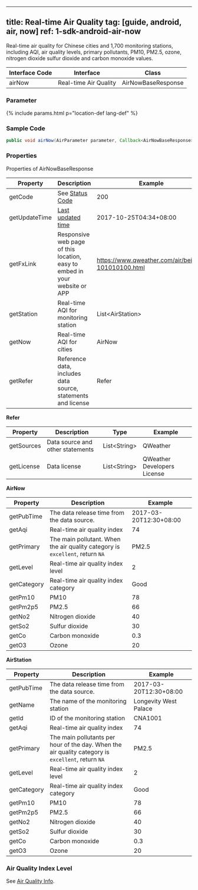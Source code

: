 <!--
 * @Date: 2025-03-06 10:02:06
 * @LastEditors: 韩笑白
 * @LastEditTime: 2025-03-13 18:33:03
 * @FilePath: /dev-site/docs/_en/android-sdk/air/android-air-now.md
-->
---
title: Real-time Air Quality
tag: [guide, android, air, now]
ref: 1-sdk-android-air-now
---

Real-time air quality for Chinese cities and 1,700 monitoring stations, including AQI, air quality levels, primary pollutants, PM10, PM2.5, ozone, nitrogen dioxide sulfur dioxide and carbon monoxide values.

| Interface Code| Interface  | Class |
| ---------------- | --------- | ---------- |
| airNow| Real-time Air Quality  | AirNowBaseResponse |

### Parameter

{% include params.html p="location-def lang-def" %}

### Sample Code

```java
public void airNow(AirParameter parameter, Callback<AirNowBaseResponse> callback);
```

### Properties

Properties of AirNowBaseResponse

| Property | Description | Example |
| -------------------- | -------------------------- |------------------- |
| getCode | See [Status Code](/en/docs/resource/status-code/) | 200 |
| getUpdateTime | [Last updated time](/en/docs/resource/glossary/#update-time) | 2017-10-25T04:34+08:00 |
| getFxLink | Responsive web page of this location, easy to embed in your website or APP | https://www.qweather.com/air/beijing-101010100.html |
| getStation | Real-time AQI for monitoring station | List&lt;AirStation&gt; |
| getNow | Real-time AQI for cities | AirNow |
| getRefer | Reference data, includes data source, statements and license | Refer |

**Refer**

| Property | Description  |  Type |  Example  |
| ---------- | ----------- | ------------------ | ------------ |
| getSources | Data source and other statements  | List&lt;String&gt; | QWeather     |
| getLicense | Data license      | List&lt;String&gt; | QWeather Developers License |

**AirNow**

| Property | Description | Example |
| ----------- | --------------------------------- | ------------- |
| getPubTime | The data release time from the data source. | 2017-03-20T12:30+08:00 |
| getAqi | Real-time air quality index | 74 |
| getPrimary | The main pollutant. When the air quality category is `excellent`, return `NA` | PM2.5 |
| getLevel | Real-time air quality index level  | 2 |
| getCategory | Real-time air quality index category  | Good |
| getPm10 | PM10 | 78 |
| getPm2p5 | PM2.5 | 66 |
| getNo2 | Nitrogen dioxide | 40 |
| getSo2 | Sulfur dioxide | 30 |
| getCo | Carbon monoxide | 0.3 |
| getO3 | Ozone | 20 |

**AirStation**

| Property | Description | Example |
| ----------- | --------------------------------- | ------------ |
| getPubTime | The data release time from the data source. | 2017-03-20T12:30+08:00 |
| getName | The name of the monitoring station | Longevity West Palace |
| getId | ID of the monitoring station | CNA1001 |
| getAqi | Real-time air quality index | 74 |
| getPrimary | The main pollutants per hour of the day. When the air quality category is `excellent`, return `NA` | PM2.5 |
| getLevel | Real-time air quality index level  | 2 |
| getCategory | Real-time air quality index category  | Good |
| getPm10 | PM10 | 78 |
| getPm2p5 | PM2.5 | 66 |
| getNo2 | Nitrogen dioxide | 40 |
| getSo2 | Sulfur dioxide | 30 |
| getCo | Carbon monoxide | 0.3 |
| getO3 | Ozone | 20 |

### Air Quality Index Level

See [Air Quality Info](/en/docs/resource/air-info/).
